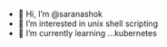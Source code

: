 - 👋 Hi, I’m @saranashok
- 👀 I’m interested in unix shell scripting
- 🌱 I’m currently learning ...kubernetes

<!---
saranashok/saranashok is a ✨ special ✨ repository because its `README.md` (this file) appears on your GitHub profile.
You can click the Preview link to take a look at your changes.
--->
